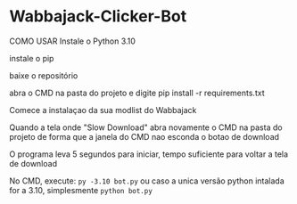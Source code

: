 # Wabbajack-Clicker-Bot




COMO USAR
Instale o Python 3.10

instale o pip

baixe o repositório

abra o CMD na pasta do projeto e digite pip install -r requirements.txt

Comece a instalaçao da sua modlist do Wabbajack

Quando a tela onde "Slow Download" abra novamente o CMD na pasta do projeto de forma que a janela do CMD nao esconda o botao de download



O programa leva 5 segundos para iniciar, tempo suficiente para voltar a tela de download

No CMD, execute:
```py -3.10 bot.py```
ou caso a unica versão python intalada for a 3.10, simplesmente
```python bot.py```
